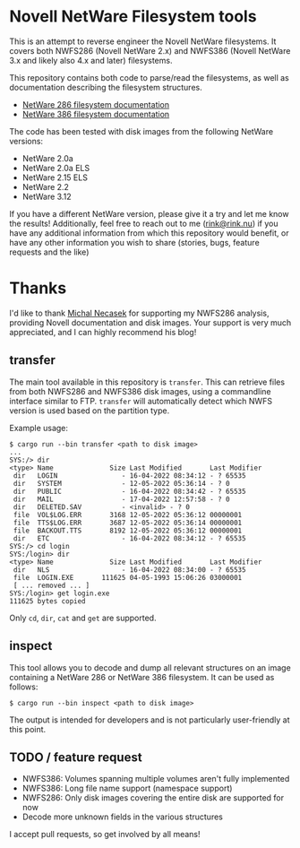# Novell NetWare Filesystem tools

This is an attempt to reverse engineer the Novell NetWare filesystems. It covers both NWFS286 (Novell NetWare 2.x) and NWFS386 (Novell NetWare 3.x and likely also 4.x and later) filesystems.

This repository contains both code to parse/read the filesystems, as well as documentation describing the filesystem structures.

* [NetWare 286 filesystem documentation](doc/nwfs286.md)
* [NetWare 386 filesystem documentation](doc/nwfs386.md)

The code has been tested with disk images from the following NetWare versions:

- NetWare 2.0a
- NetWare 2.0a ELS
- NetWare 2.15 ELS
- NetWare 2.2
- NetWare 3.12

If you have a different NetWare version, please give it a try and let me know the results! Additionally, feel free to reach out to me (rink@rink.nu) if you have any additional information from which this repository would benefit, or have any other information you wish to share (stories, bugs, feature requests and the like)

# Thanks

I'd like to thank [Michal Necasek](https://www.os2museum.com) for supporting my NWFS286 analysis, providing Novell documentation and disk images. Your support is very much appreciated, and I can highly recommend his blog!

## transfer

The main tool available in this repository is `transfer`. This can retrieve files from both NWFS286 and NWFS386 disk images, using a commandline interface similar to FTP. `transfer` will automatically detect which NWFS version is used based on the partition type.

Example usage:

```
$ cargo run --bin transfer <path to disk image>
...
SYS:/> dir
<type> Name              Size Last Modified       Last Modifier
 dir   LOGIN                - 16-04-2022 08:34:12 - ? 65535
 dir   SYSTEM               - 12-05-2022 05:36:14 - ? 0
 dir   PUBLIC               - 16-04-2022 08:34:42 - ? 65535
 dir   MAIL                 - 17-04-2022 12:57:58 - ? 0
 dir   DELETED.SAV          - <invalid> - ? 0
 file  VOL$LOG.ERR       3168 12-05-2022 05:36:12 00000001
 file  TTS$LOG.ERR       3687 12-05-2022 05:36:14 00000001
 file  BACKOUT.TTS       8192 12-05-2022 05:36:12 00000001
 dir   ETC                  - 16-04-2022 08:34:12 - ? 65535
SYS:/> cd login
SYS:/login> dir
<type> Name              Size Last Modified       Last Modifier
 dir   NLS                  - 16-04-2022 08:34:00 - ? 65535
 file  LOGIN.EXE       111625 04-05-1993 15:06:26 03000001
 [ ... removed ... ]
SYS:/login> get login.exe
111625 bytes copied
```

Only `cd`, `dir`, `cat` and `get` are supported.

## inspect

This tool allows you to decode and dump all relevant structures on an image containing a NetWare 286 or NetWare 386 filesystem. It can be used as follows:

```
$ cargo run --bin inspect <path to disk image>
```

The output is intended for developers and is not particularly user-friendly at this point.

## TODO / feature request

* NWFS386: Volumes spanning multiple volumes aren't fully implemented
* NWFS386: Long file name support (namespace support)
* NWFS286: Only disk images covering the entire disk are supported for now
* Decode more unknown fields in the various structures

I accept pull requests, so get involved by all means!
